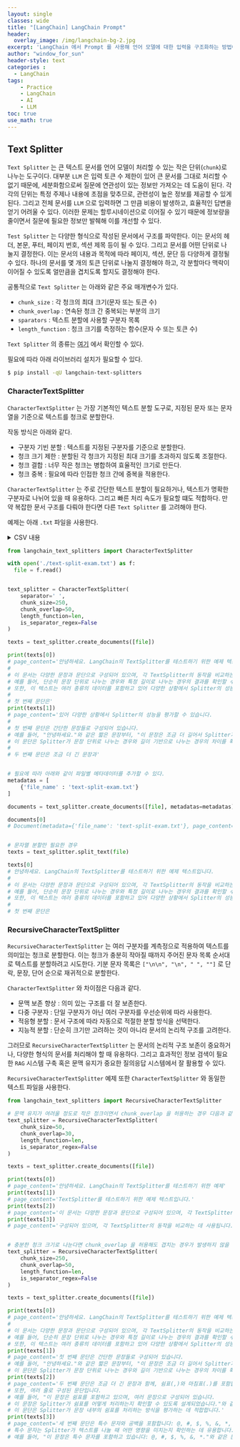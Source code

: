 ```yaml
--- 
layout: single
classes: wide
title: "[LangChain] LangChain Prompt"
header:
  overlay_image: /img/langchain-bg-2.jpg
excerpt: 'LangChain 에서 Prompt 를 사용해 언어 모델에 대한 입력을 구조화하는 방법에 대해 알아보자'
author: "window_for_sun"
header-style: text
categories :
  - LangChain
tags:
    - Practice
    - LangChain
    - AI
    - LLM
toc: true
use_math: true
---  
```



## Text Splitter
`Text Splitter` 는 큰 텍스트 문서를 언어 모델이 처리할 수 있는 작은 단위(`chunk`)로 나누는 도구이다. 
대부분 `LLM` 은 입력 토큰 수 제한이 있어 큰 문서를 그대로 처리할 수 없기 때문에, 
세분화함으로써 질문에 연관성이 있는 정보만 가져오는 데 도움이 된다. 
각각의 단위는 특정 주제나 내용에 초점을 맞추므로, 관련성이 높은 정보를 제공할 수 있게 된다. 
그리고 전체 문서를 `LLM` 으로 입력하면 그 만큼 비용이 발생하고, 효율적인 답변을 얻기 어려울 수 있다. 
이러한 문제는 할루시네이션으로 이어질 수 있기 때문에 정보량을 줄이면서 질문에 필요한 정보만 발췌해 이를 개선할 수 있다.  

`Test Splitter` 는 다양한 형식으로 작성된 문서에서 구조를 파악한다. 
이는 문서의 헤더, 본문, 푸터, 페이지 번호, 섹션 제목 등이 될 수 있다. 
그리고 문서를 어떤 단위로 나눌지 결정한다. 
이는 문서의 내용과 목적에 따라 페이지, 섹션, 문단 등 다양하게 결정될 수 있다. 
하나의 문서를 몇 개의 토큰 단위로 나눌지 결정해야 하고, 
각 분할마다 맥락이 이어질 수 있도록 얼만큼을 겹치도록 할지도 결정해야 한다.  

공통적으로 `Text Splitter` 는 아래와 같은 주요 매개변수가 있다.  

- `chunk_size` : 각 청크의 최대 크기(문자 또는 토큰 수)
- `chunk_overlap` : 연속돤 청크 간 중복되는 부분의 크기
- `sparators` : 텍스트 분할에 사용할 구분자 목록
- `length_function` : 청크 크기를 측정하는 함수(문자 수 또는 토큰 수)

`Text Splitter` 의 종류는 [여기](https://python.langchain.com/api_reference/text_splitters/index.html)
에서 확인할 수 있다. 

필요에 따라 아래 라이브러리 설치가 필요할 수 있다. 

```bash
$ pip install -qU langchain-text-splitters
```



### CharacterTextSplitter
`CharacterTextSplitter` 는 가장 기본적인 텍스트 분할 도구로, 지정된 문자 또는 문자열을 기준으로 텍스트를 청크로 분할한다. 

작동 방식은 아래와 같다. 

- 구분자 기빈 분할 : 텍스트를 지정된 구분자를 기준으로 분할한다. 
- 청크 크기 제한 : 분할된 각 청크가 지정된 최대 크기를 초과하지 않도록 조절한다. 
- 청크 결합 : 너무 작은 청크는 병합하여 효율적인 크기로 만든다. 
- 청크 중복 : 필요에 따라 인접한 청크 간에 중복을 적용한다.  

`CharacterTextSplitter` 는 주로 간단한 텍스트 분할이 필요하거나, 
텍스트가 명확한 구분자로 나뉘어 있을 때 유용하다. 
그리고 빠른 처리 속도가 필요할 떄도 적합하다. 
만약 복잡한 문서 구조를 다뤄야 한다면 다른 `Text Splitter` 를 고려해야 한다.   

예제는 아래 `.txt` 파일을 사용한다.

<details><summary>CSV 내용</summary>
<div markdown="1">

```text
안녕하세요. LangChain의 TextSplitter를 테스트하기 위한 예제 텍스트입니다.

이 문서는 다양한 문장과 문단으로 구성되어 있으며, 각 TextSplitter의 동작을 비교하는 데 사용됩니다. 
예를 들어, 단순히 문장 단위로 나누는 경우와 특정 길이로 나누는 경우의 결과를 확인할 수 있습니다. 
또한, 이 텍스트는 여러 종류의 데이터를 포함하고 있어 다양한 상황에서 Splitter의 성능을 평가할 수 있습니다.

첫 번째 문단은 간단한 문장들로 구성되어 있습니다. 
예를 들어, "안녕하세요."와 같은 짧은 문장부터, "이 문장은 조금 더 길어서 Splitter가 어떻게 처리하는지 확인할 수 있습니다."와 같은 문장까지 포함됩니다. 
이 문단은 Splitter가 문장 단위로 나누는 경우와 길이 기반으로 나누는 경우의 차이를 확인하는 데 유용합니다.

두 번째 문단은 조금 더 긴 문장과 함께, 쉼표(,)와 마침표(.)를 포함합니다. 
또한, 여러 줄로 구성된 문단입니다. 
예를 들어, "이 문장은 쉼표를 포함하고 있으며, 여러 문장으로 구성되어 있습니다. 
이 문장은 Splitter가 쉼표를 어떻게 처리하는지 확인할 수 있도록 설계되었습니다."와 같은 문장이 포함됩니다. 
이 문단은 Splitter가 문장 내부의 쉼표를 처리하는 방식을 평가하는 데 적합합니다.

세 번째 문단은 특수 문자와 공백을 포함합니다: @, #, $, %, &, *, ( ), -, _, +, =, 그리고 공백. 
특수 문자는 Splitter가 텍스트를 나눌 때 어떤 영향을 미치는지 확인하는 데 유용합니다. 
예를 들어, "이 문장은 특수 문자를 포함하고 있습니다: @, #, $, %, &, *."와 같은 문장이 포함됩니다. 
또한, 공백이 많은 문장도 포함되어 있어 Splitter가 공백을 처리하는 방식을 평가할 수 있습니다.

다음은 테스트를 위한 긴 문장입니다. 
이 문장은 길이가 길어서 여러 TextSplitter가 어떻게 처리하는지 확인하기에 적합합니다. 
예를 들어, 특정 길이로 나누는 Splitter는 이 문장을 여러 조각으로 나눌 것입니다. 
반면, 문장 단위 Splitter는 이 문장을 하나의 단위로 처리할 가능성이 높습니다. 
이 문장은 Splitter가 긴 문장을 처리하는 성능을 평가하는 데 유용합니다.

네 번째 문단은 다국어 텍스트를 포함합니다. 
예를 들어, "This is an English sentence."와 같은 영어 문장과, "これは日本語の文章です。"와 같은 일본어 문장이 포함됩니다. 
또한, 숫자 1234567890과 같은 데이터도 포함되어 있습니다. 
이 문단은 Splitter가 다국어 텍스트와 숫자를 처리하는 방식을 평가하는 데 적합합니다.

다섯 번째 문단은 목록과 번호를 포함합니다:
1. 첫 번째 항목입니다.
2. 두 번째 항목입니다.
3. 세 번째 항목은 조금 더 길어서 Splitter가 어떻게 처리하는지 확인할 수 있습니다. 
   예를 들어, "이 항목은 여러 줄로 구성되어 있습니다."와 같은 문장이 포함됩니다.
4. 네 번째 항목은 특수 문자와 공백을 포함합니다: @, #, $, %, &, *, ( ), -, _, +, =.

마지막으로, 이 텍스트는 한글뿐만 아니라 영어와 숫자도 포함합니다. 
For example, this sentence is written in English. 
숫자 1234567890도 포함되어 있습니다. 
또한, 특수 문자와 공백이 포함된 문장도 포함되어 있습니다. 
예를 들어, "이 문장은 특수 문자와 공백을 포함하고 있습니다: @, #, $, %, &, *."와 같은 문장이 포함됩니다.

감사합니다. TextSplitter 테스트를 성공적으로 진행하시길 바랍니다!
```

</div>
</details>  


```python
from langchain_text_splitters import CharacterTextSplitter

with open('./text-split-exam.txt') as f:
  file = f.read()


text_splitter = CharacterTextSplitter(
    separator=' ',
    chunk_size=250,
    chunk_overlap=50,
    length_function=len,
    is_separator_regex=False
)

texts = text_splitter.create_documents([file])

print(texts[0])
# page_content='안녕하세요. LangChain의 TextSplitter를 테스트하기 위한 예제 텍스트입니다.
# 
# 이 문서는 다양한 문장과 문단으로 구성되어 있으며, 각 TextSplitter의 동작을 비교하는 데 사용됩니다.
# 예를 들어, 단순히 문장 단위로 나누는 경우와 특정 길이로 나누는 경우의 결과를 확인할 수 있습니다.
# 또한, 이 텍스트는 여러 종류의 데이터를 포함하고 있어 다양한 상황에서 Splitter의 성능을 평가할 수 있습니다.
# 
# 첫 번째 문단은'
print(texts[1])
# page_content='있어 다양한 상황에서 Splitter의 성능을 평가할 수 있습니다.
# 
# 첫 번째 문단은 간단한 문장들로 구성되어 있습니다.
# 예를 들어, "안녕하세요."와 같은 짧은 문장부터, "이 문장은 조금 더 길어서 Splitter가 어떻게 처리하는지 확인할 수 있습니다."와 같은 문장까지 포함됩니다.
# 이 문단은 Splitter가 문장 단위로 나누는 경우와 길이 기반으로 나누는 경우의 차이를 확인하는 데 유용합니다.
# 
# 두 번째 문단은 조금 더 긴 문장과'


# 필요에 따라 아래와 같이 파일별 메타데이터를 추가할 수 있다. 
metadatas = [
    {'file_name' : 'text-split-exam.txt'}
]

documents = text_splitter.create_documents([file], metadatas=metadatas)

documents[0]
# Document(metadata={'file_name': 'text-split-exam.txt'}, page_content='안녕하세요. LangChain의 TextSplitter를 테스트하기 위한 예제 텍스트입니다.\n\n이 문서는 다양한 문장과 문단으로 구성되어 있으며, 각 TextSplitter의 동작을 비교하는 데 사용됩니다. \n예를 들어, 단순히 문장 단위로 나누는 경우와 특정 길이로 나누는 경우의 결과를 확인할 수 있습니다. \n또한, 이 텍스트는 여러 종류의 데이터를 포함하고 있어 다양한 상황에서 Splitter의 성능을 평가할 수 있습니다.')


# 문자열 분할만 필요한 경우
texts = text_splitter.split_text(file)

texts[0]
# 안녕하세요. LangChain의 TextSplitter를 테스트하기 위한 예제 텍스트입니다.
# 
# 이 문서는 다양한 문장과 문단으로 구성되어 있으며, 각 TextSplitter의 동작을 비교하는 데 사용됩니다.
# 예를 들어, 단순히 문장 단위로 나누는 경우와 특정 길이로 나누는 경우의 결과를 확인할 수 있습니다.
# 또한, 이 텍스트는 여러 종류의 데이터를 포함하고 있어 다양한 상황에서 Splitter의 성능을 평가할 수 있습니다.
# 
# 첫 번째 문단은
```  

### RecursiveCharacterTextSplitter
`RecursiveCharacterTextSplitter` 는 여러 구분자를 계측정으로 적용하여 텍스트를 의미있는 청크로 분할한다. 
이는 청크가 충분히 작아질 때까지 주어진 문자 목록 순서대로 텍스트를 분할하려고 시도한다. 
기분 문자 목록은 `["\n\n", "\n", " ", ""]` 로 단락, 문장, 단어 순으로 재귀적으로 분할한다.  

`CharacterTextSplitter` 와 차이점은 다음과 같다. 

- 문맥 보존 향상 : 의미 있는 구조를 더 잘 보존한다. 
- 다중 구분자 : 단일 구분자가 아닌 여러 구분자를 우선순위에 따라 사용한다. 
- 적응형 분할 : 문서 구조에 따라 자동으로 적절한 분할 방식을 선택한다. 
- 지능적 분할 : 단순히 크기만 고려하는 것이 아니라 문서의 논리적 구조를 고려한다. 

그러므로 `RecursiveCharacterTextSplitter` 는 문서의 논리적 구조 보존이 중요하거나, 
다양한 형식의 문서를 처리해야 할 때 유용하다. 
그리고 효과적인 정보 검색이 필요한 `RAG` 시스템 구축 혹은 문맥 유지가 중요한 질의응답 시스템에서 잘 활용할 수 있다.  


`RecursiveCharacterTextSplitter` 예제 또한 `CharacterTextSplitter` 와 동일한 텍스트 파일을 사용한다. 

```python
from langchain_text_splitters import RecursiveCharacterTextSplitter

# 문맥 유지가 여려울 정도로 작은 정크이면서 chunk_overlap 을 허용하는 경우 다음과 같이 중복이 발생할 수 있다. 
text_splitter = RecursiveCharacterTextSplitter(
    chunk_size=50,
    chunk_overlap=30,
    length_function=len,
    is_separator_regex=False
)

texts = text_splitter.create_documents([file])

print(texts[0])
# page_content='안녕하세요. LangChain의 TextSplitter를 테스트하기 위한 예제'
print(texts[1])
# page_content='TextSplitter를 테스트하기 위한 예제 텍스트입니다.'
print(texts[2])
# page_content='이 문서는 다양한 문장과 문단으로 구성되어 있으며, 각 TextSplitter의 동작을'
print(texts[3])
# page_content='구성되어 있으며, 각 TextSplitter의 동작을 비교하는 데 사용됩니다.'


# 충분한 청크 크기로 나눈다면 chunk_overlap 을 허용해도 겹치는 경우가 발생하지 않을 수 있다. 
text_splitter = RecursiveCharacterTextSplitter(
    chunk_size=250,
    chunk_overlap=50,
    length_function=len,
    is_separator_regex=False
)

texts = text_splitter.create_documents([file])

print(texts[0])
# page_content='안녕하세요. LangChain의 TextSplitter를 테스트하기 위한 예제 텍스트입니다.
# 
# 이 문서는 다양한 문장과 문단으로 구성되어 있으며, 각 TextSplitter의 동작을 비교하는 데 사용됩니다.
# 예를 들어, 단순히 문장 단위로 나누는 경우와 특정 길이로 나누는 경우의 결과를 확인할 수 있습니다.
# 또한, 이 텍스트는 여러 종류의 데이터를 포함하고 있어 다양한 상황에서 Splitter의 성능을 평가할 수 있습니다.'
print(texts[1])
# page_content='첫 번째 문단은 간단한 문장들로 구성되어 있습니다.
# 예를 들어, "안녕하세요."와 같은 짧은 문장부터, "이 문장은 조금 더 길어서 Splitter가 어떻게 처리하는지 확인할 수 있습니다."와 같은 문장까지 포함됩니다.
# 이 문단은 Splitter가 문장 단위로 나누는 경우와 길이 기반으로 나누는 경우의 차이를 확인하는 데 유용합니다.'
print(texts[2])
# page_content='두 번째 문단은 조금 더 긴 문장과 함께, 쉼표(,)와 마침표(.)를 포함합니다.
# 또한, 여러 줄로 구성된 문단입니다.
# 예를 들어, "이 문장은 쉼표를 포함하고 있으며, 여러 문장으로 구성되어 있습니다.
# 이 문장은 Splitter가 쉼표를 어떻게 처리하는지 확인할 수 있도록 설계되었습니다."와 같은 문장이 포함됩니다.
# 이 문단은 Splitter가 문장 내부의 쉼표를 처리하는 방식을 평가하는 데 적합합니다.'
print(texts[3])
# page_content='세 번째 문단은 특수 문자와 공백을 포함합니다: @, #, $, %, &, *, ( ), -, _, +, =, 그리고 공백. 
# 특수 문자는 Splitter가 텍스트를 나눌 때 어떤 영향을 미치는지 확인하는 데 유용합니다.
# 예를 들어, "이 문장은 특수 문자를 포함하고 있습니다: @, #, $, %, &, *."와 같은 문장이 포함됩니다.'
```  
